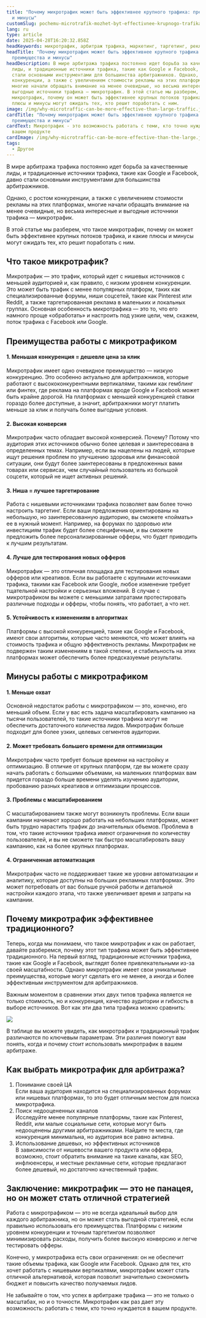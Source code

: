 ```yaml
---
title: "Почему микротрафик может быть эффективнее крупного трафика: преимущества
  и минусы"
customSlug: pochemu-microtrafik-mozhet-byt-effectivnee-krupnogo-trafika-preimuchestva-i-minusy
lang: ru
type: article
date: 2025-04-28T16:20:32.858Z
headKeywords: микротрафик, арбитраж трафика, маркетинг, таргетинг, реклама
headTitle: "Почему микротрафик может быть эффективнее крупного трафика:
  преимущества и минусы"
headDescription: В мире арбитража трафика постоянно идет борьба за качественные
  лиды, и традиционные источники трафика, такие как Google и Facebook, давно
  стали основными инструментами для большинства арбитражников. Однако, с ростом
  конкуренции, а также с увеличением стоимости рекламы на этих платформах,
  многие начали обращать внимание на менее очевидные, но весьма интересные и
  выгодные источники трафика — микротрафик. В этой статье мы разберем, что такое
  микротрафик, почему он может быть эффективнее крупных потоков трафика, и какие
  плюсы и минусы могут ожидать тех, кто решит поработать с ним.
image: /img/why-microtraffic-can-be-more-effective-than-large-traffic.jpg
cardTitle: "Почему микротрафик может быть эффективнее крупного трафика:
  преимущества и минусы"
cardText: Микротрафик - это возможность работать с теми, кто точно нуждается в
  вашем продукте
cardImage: /img/why-microtraffic-can-be-more-effective-than-the-large.jpg
tags:
  - Другое
---
```

В мире арбитража трафика постоянно идет борьба за качественные лиды, и традиционные источники трафика, такие как Google и Facebook, давно стали основными инструментами для большинства арбитражников. 

Однако, с ростом конкуренции, а также с увеличением стоимости рекламы на этих платформах, многие начали обращать внимание на менее очевидные, но весьма интересные и выгодные источники трафика — микротрафик. 

В этой статье мы разберем, что такое микротрафик, почему он может быть эффективнее крупных потоков трафика, и какие плюсы и минусы могут ожидать тех, кто решит поработать с ним.

## Что такое микротрафик?

Микротрафик — это трафик, который идет с нишевых источников с меньшей аудиторией и, как правило, с низким уровнем конкуренции. Это может быть трафик с менее популярных платформ, таких как специализированные форумы, ниши соцсетей, такие как Pinterest или Reddit, а также таргетированная реклама в маленьких и локальных группах. Основная особенность микротрафика — это то, что его намного проще «обработать» и настроить под узкие цели, чем, скажем, поток трафика с Facebook или Google.

## Преимущества работы с микротрафиком

#### 1. Меньшая конкуренция = дешевле цена за клик

Микротрафик имеет одно очевидное преимущество — низкую конкуренцию. Это особенно актуально для арбитражников, которые работают с высококонкурентными вертикалями, такими как гемблинг или финтех, где реклама на платформах вроде Google и Facebook может быть крайне дорогой. На платформах с меньшей конкуренцией ставки гораздо более доступные, а значит, арбитражники могут платить меньше за клик и получать более выгодные условия.

#### 2. Высокая конверсия

Микротрафик часто обладает высокой конверсией. Почему? Потому что аудитория этих источников обычно более целевая и заинтересована в определенных темах. Например, если вы нацелены на людей, которые ищут решения проблем по улучшению здоровья или финансовой ситуации, они будут более заинтересованы в предложенных вами товарах или сервисах, чем случайный пользователь из большой соцсети, который не ищет активных решений.

#### 3. Ниша = лучшее таргетирование

Работа с нишевыми источниками трафика позволяет вам более точно настроить таргетинг. Если ваши предложения ориентированы на небольшую, но заинтересованную аудиторию, вы сможете «поймать» ее в нужный момент. Например, на форумах по здоровью или инвестициям трафик будет более специфичным, и вы сможете предложить более персонализированные офферы, что будет приводить к лучшим результатам.

#### 4. Лучше для тестирования новых офферов

Микротрафик — это отличная площадка для тестирования новых офферов или креативов. Если вы работаете с крупными источниками трафика, такими как Facebook или Google, любое изменение требует тщательной настройки и серьезных вложений. В случае с микротрафиком вы можете с меньшими затратами протестировать различные подходы и офферы, чтобы понять, что работает, а что нет.

#### 5. Устойчивость к изменениям в алгоритмах

Платформы с высокой конкуренцией, такие как Google и Facebook, имеют свои алгоритмы, которые часто меняются, что может влиять на стоимость трафика и общую эффективность рекламы. Микротрафик не подвержен таким изменениям в такой степени, и стабильность на этих платформах может обеспечить более предсказуемые результаты.

## Минусы работы с микротрафиком

#### 1. Меньше охват

Основной недостаток работы с микротрафиком — это, конечно, его меньший объем. Если у вас есть задача масштабировать кампанию на тысячи пользователей, то такие источники трафика могут не обеспечить достаточного количества лидов. Микротрафик больше подходит для более узких, целевых сегментов аудитории.

#### 2. Может требовать большего времени для оптимизации

Микротрафик часто требует больше времени на настройку и оптимизацию. В отличие от крупных платформ, где вы можете сразу начать работать с большими объемами, на маленьких платформах вам придется гораздо больше времени уделять изучению аудитории, пробованию разных креативов и оптимизации процессов.

#### 3. Проблемы с масштабированием

С масштабированием также могут возникнуть проблемы. Если ваши кампании начинают хорошо работать на небольших платформах, может быть трудно нарастить трафик до значительных объемов. Проблема в том, что такие источники трафика имеют ограничения по количеству пользователей, и вы не сможете так быстро масштабировать вашу кампанию, как на более крупных платформах.

#### 4. Ограниченная автоматизация

Микротрафик часто не поддерживает такие же уровни автоматизации и аналитику, которые доступны на больших рекламных платформах. Это может потребовать от вас больше ручной работы и детальной настройки каждого этапа, что также увеличивает время и затраты на кампании.



## Почему микротрафик эффективнее традиционного?

Теперь, когда мы понимаем, что такое микротрафик и как он работает, давайте разберемся, почему этот тип трафика может быть эффективнее традиционного. На первый взгляд, традиционные источники трафика, такие как Google и Facebook, выглядят более привлекательными из-за своей масштабности. Однако микротрафик имеет свои уникальные преимущества, которые могут сделать его не менее, а иногда и более эффективным инструментом для арбитражников.

Важным моментом в сравнении этих двух типов трафика является не только стоимость, но и конкуренция, качество аудитории и гибкость в выборе источников. Вот как эти два типа трафика можно сравнить:

![](/img/why-is-microtraffic-more-effective-than-traditional.jpg)

В таблице вы можете увидеть, как микротрафик и традиционный трафик различаются по ключевым параметрам. Эти различия помогут вам понять, когда и почему стоит использовать микротрафик в вашем арбитраже.



## Как выбрать микротрафик для арбитража?

1. Понимание своей ЦА\
   Если ваша аудитория находится на специализированных форумах или нишевых платформах, то это будет отличным местом для поиска микротрафика.
2. Поиск недооцененных каналов\
   Исследуйте менее популярные платформы, такие как Pinterest, Reddit, или малые социальные сети, которые могут быть недооценены другими арбитражниками. Найдите те места, где конкуренция минимальна, но аудитория все равно активна.
3. Использование дешевых, но эффективных источников\
   В зависимости от нишевости вашего продукта или оффера, возможно, стоит обратить внимание на такие каналы, как SEO, инфлюенсеры, и местные рекламные сети, которые предлагают более дешевый, но достаточно качественный трафик.

## Заключение: микротрафик — это не панацея, но он может стать отличной стратегией

Работа с микротрафиком — это не всегда идеальный выбор для каждого арбитражника, но он может стать выгодной стратегией, если правильно использовать его преимущества. Платформы с низким уровнем конкуренции и точным таргетингом позволяют минимизировать расходы, получить более высокую конверсию и легче тестировать офферы.

Конечно, у микротрафика есть свои ограничения: он не обеспечит такие объемы трафика, как Google или Facebook. Однако для тех, кто хочет работать с нишевыми вертикалями, микротрафик может стать отличной альтернативой, которая позволит значительно сэкономить бюджет и повысить качество получаемых лидов.

Не забывайте о том, что успех в арбитраже трафика — это не только о масштабах, но и о точности. Микротрафик как раз дает эту возможность: работать с теми, кто точно нуждается в вашем продукте.